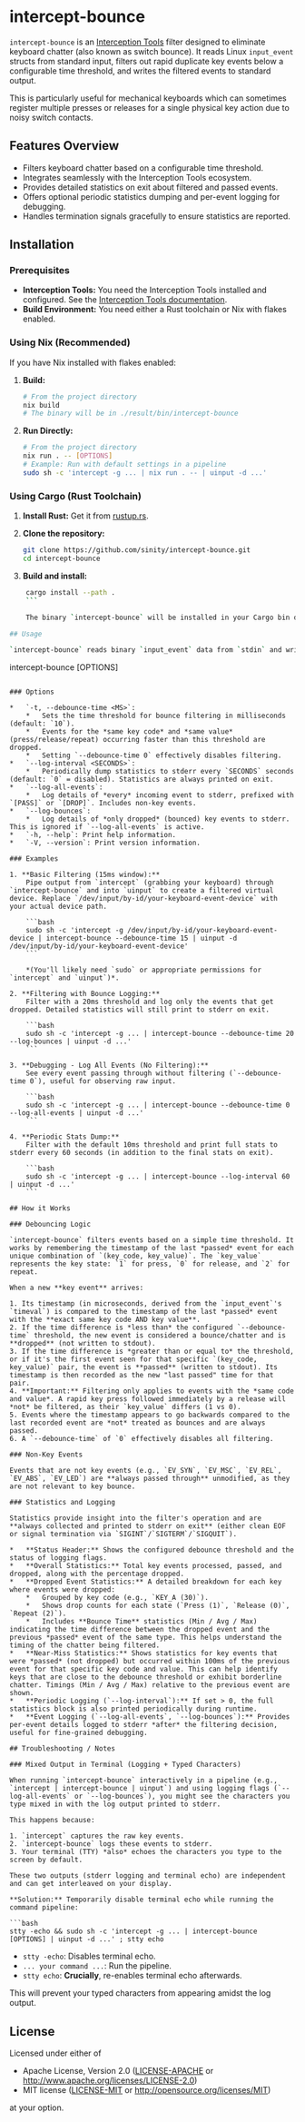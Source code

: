 # intercept-bounce

`intercept-bounce` is an [Interception Tools](https://gitlab.com/interception/linux/tools) filter designed to eliminate keyboard chatter (also known as switch bounce). It reads Linux `input_event` structs from standard input, filters out rapid duplicate key events below a configurable time threshold, and writes the filtered events to standard output.

This is particularly useful for mechanical keyboards which can sometimes register multiple presses or releases for a single physical key action due to noisy switch contacts.

## Features Overview

* Filters keyboard chatter based on a configurable time threshold.
* Integrates seamlessly with the Interception Tools ecosystem.
* Provides detailed statistics on exit about filtered and passed events.
* Offers optional periodic statistics dumping and per-event logging for debugging.
* Handles termination signals gracefully to ensure statistics are reported.

## Installation

### Prerequisites

* **Interception Tools:** You need the Interception Tools installed and configured. See the [Interception Tools documentation](https://gitlab.com/interception/linux/tools).
* **Build Environment:** You need either a Rust toolchain or Nix with flakes enabled.

### Using Nix (Recommended)

If you have Nix installed with flakes enabled:

1. **Build:**

    ```bash
    # From the project directory
    nix build
    # The binary will be in ./result/bin/intercept-bounce
    ```

2. **Run Directly:**

    ```bash
    # From the project directory
    nix run . -- [OPTIONS]
    # Example: Run with default settings in a pipeline
    sudo sh -c 'intercept -g ... | nix run . -- | uinput -d ...'
    ```

### Using Cargo (Rust Toolchain)

1. **Install Rust:** Get it from [rustup.rs](https://rustup.rs/).
2. **Clone the repository:**

    ```bash
    git clone https://github.com/sinity/intercept-bounce.git
    cd intercept-bounce
    ```

3. **Build and install:**

```bash
    cargo install --path .
    ```

    The binary `intercept-bounce` will be installed in your Cargo bin directory (usually `~/.cargo/bin/`). Ensure this directory is in your `PATH`.

## Usage

`intercept-bounce` reads binary `input_event` data from `stdin` and writes the filtered binary data to `stdout`. It's designed to be placed in a pipeline between other Interception Tools like `intercept` (providing input) and `uinput` (consuming output).

```
intercept-bounce [OPTIONS]
```

### Options

*   `-t, --debounce-time <MS>`:
    *   Sets the time threshold for bounce filtering in milliseconds (default: `10`).
    *   Events for the *same key code* and *same value* (press/release/repeat) occurring faster than this threshold are dropped.
    *   Setting `--debounce-time 0` effectively disables filtering.
*   `--log-interval <SECONDS>`:
    *   Periodically dump statistics to stderr every `SECONDS` seconds (default: `0` = disabled). Statistics are always printed on exit.
*   `--log-all-events`:
    *   Log details of *every* incoming event to stderr, prefixed with `[PASS]` or `[DROP]`. Includes non-key events.
*   `--log-bounces`:
    *   Log details of *only dropped* (bounced) key events to stderr. This is ignored if `--log-all-events` is active.
*   `-h, --help`: Print help information.
*   `-V, --version`: Print version information.

### Examples

1. **Basic Filtering (15ms window):**
    Pipe output from `intercept` (grabbing your keyboard) through `intercept-bounce` and into `uinput` to create a filtered virtual device. Replace `/dev/input/by-id/your-keyboard-event-device` with your actual device path.

    ```bash
    sudo sh -c 'intercept -g /dev/input/by-id/your-keyboard-event-device | intercept-bounce --debounce-time 15 | uinput -d /dev/input/by-id/your-keyboard-event-device'
    ```

    *(You'll likely need `sudo` or appropriate permissions for `intercept` and `uinput`)*.

2. **Filtering with Bounce Logging:**
    Filter with a 20ms threshold and log only the events that get dropped. Detailed statistics will still print to stderr on exit.

    ```bash
    sudo sh -c 'intercept -g ... | intercept-bounce --debounce-time 20 --log-bounces | uinput -d ...'
    ```

3. **Debugging - Log All Events (No Filtering):**
    See every event passing through without filtering (`--debounce-time 0`), useful for observing raw input.

    ```bash
    sudo sh -c 'intercept -g ... | intercept-bounce --debounce-time 0 --log-all-events | uinput -d ...'
    ```

4. **Periodic Stats Dump:**
    Filter with the default 10ms threshold and print full stats to stderr every 60 seconds (in addition to the final stats on exit).

    ```bash
    sudo sh -c 'intercept -g ... | intercept-bounce --log-interval 60 | uinput -d ...'
    ```

## How it Works

### Debouncing Logic

`intercept-bounce` filters events based on a simple time threshold. It works by remembering the timestamp of the last *passed* event for each unique combination of `(key_code, key_value)`. The `key_value` represents the key state: `1` for press, `0` for release, and `2` for repeat.

When a new **key event** arrives:

1. Its timestamp (in microseconds, derived from the `input_event`'s `timeval`) is compared to the timestamp of the last *passed* event with the **exact same key code AND key value**.
2. If the time difference is *less than* the configured `--debounce-time` threshold, the new event is considered a bounce/chatter and is **dropped** (not written to stdout).
3. If the time difference is *greater than or equal to* the threshold, or if it's the first event seen for that specific `(key_code, key_value)` pair, the event is **passed** (written to stdout). Its timestamp is then recorded as the new "last passed" time for that pair.
4. **Important:** Filtering only applies to events with the *same code and value*. A rapid key press followed immediately by a release will *not* be filtered, as their `key_value` differs (1 vs 0).
5. Events where the timestamp appears to go backwards compared to the last recorded event are *not* treated as bounces and are always passed.
6. A `--debounce-time` of `0` effectively disables all filtering.

### Non-Key Events

Events that are not key events (e.g., `EV_SYN`, `EV_MSC`, `EV_REL`, `EV_ABS`, `EV_LED`) are **always passed through** unmodified, as they are not relevant to key bounce.

### Statistics and Logging

Statistics provide insight into the filter's operation and are **always collected and printed to stderr on exit** (either clean EOF or signal termination via `SIGINT`/`SIGTERM`/`SIGQUIT`).

*   **Status Header:** Shows the configured debounce threshold and the status of logging flags.
*   **Overall Statistics:** Total key events processed, passed, and dropped, along with the percentage dropped.
*   **Dropped Event Statistics:** A detailed breakdown for each key where events were dropped:
    *   Grouped by key code (e.g., `KEY_A (30)`).
    *   Shows drop counts for each state (`Press (1)`, `Release (0)`, `Repeat (2)`).
    *   Includes **Bounce Time** statistics (Min / Avg / Max) indicating the time difference between the dropped event and the previous *passed* event of the same type. This helps understand the timing of the chatter being filtered.
*   **Near-Miss Statistics:** Shows statistics for key events that were *passed* (not dropped) but occurred within 100ms of the previous event for that specific key code and value. This can help identify keys that are close to the debounce threshold or exhibit borderline chatter. Timings (Min / Avg / Max) relative to the previous event are shown.
*   **Periodic Logging (`--log-interval`):** If set > 0, the full statistics block is also printed periodically during runtime.
*   **Event Logging (`--log-all-events`, `--log-bounces`):** Provides per-event details logged to stderr *after* the filtering decision, useful for fine-grained debugging.

## Troubleshooting / Notes

### Mixed Output in Terminal (Logging + Typed Characters)

When running `intercept-bounce` interactively in a pipeline (e.g., `intercept | intercept-bounce | uinput`) and using logging flags (`--log-all-events` or `--log-bounces`), you might see the characters you type mixed in with the log output printed to stderr.

This happens because:

1. `intercept` captures the raw key events.
2. `intercept-bounce` logs these events to stderr.
3. Your terminal (TTY) *also* echoes the characters you type to the screen by default.

These two outputs (stderr logging and terminal echo) are independent and can get interleaved on your display.

**Solution:** Temporarily disable terminal echo while running the command pipeline:

```bash
stty -echo && sudo sh -c 'intercept -g ... | intercept-bounce [OPTIONS] | uinput -d ...' ; stty echo
```

* `stty -echo`: Disables terminal echo.
* `... your command ...`: Run the pipeline.
* `stty echo`: **Crucially**, re-enables terminal echo afterwards.

This will prevent your typed characters from appearing amidst the log output.

## License

Licensed under either of

* Apache License, Version 2.0 ([LICENSE-APACHE](LICENSE-APACHE) or <http://www.apache.org/licenses/LICENSE-2.0>)
* MIT license ([LICENSE-MIT](LICENSE-MIT) or <http://opensource.org/licenses/MIT>)

at your option.
